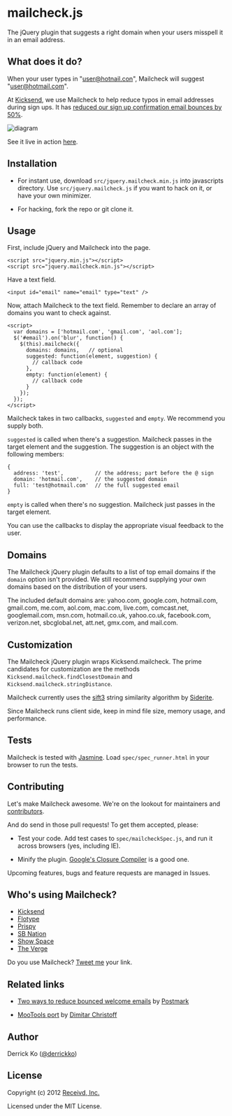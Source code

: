 mailcheck.js
=========

The jQuery plugin that suggests a right domain when your users misspell it in an email address.

What does it do?
----------------

When your user types in "user@hotnail.con", Mailcheck will suggest "user@hotmail.com".

At [Kicksend](http://kicksend.com), we use Mailcheck to help reduce typos in email addresses during sign ups. It has [reduced our sign up confirmation email bounces by 50%](http://blog.kicksend.com/how-we-decreased-sign-up-confirmation-email-b).

![diagram](http://github.com/Kicksend/mailcheck/raw/master/doc/example.png?raw=true)

See it live in action [here](http://kicksend.com/join).

Installation
------------

- For instant use, download `src/jquery.mailcheck.min.js` into javascripts directory. Use `src/jquery.mailcheck.js` if you want to hack on it, or have your own minimizer.

- For hacking, fork the repo or git clone it.

Usage
-----
First, include jQuery and Mailcheck into the page.

    <script src="jquery.min.js"></script>
    <script src="jquery.mailcheck.min.js"></script>

Have a text field.

    <input id="email" name="email" type="text" />

Now, attach Mailcheck to the text field. Remember to declare an array of domains you want to check against.

    <script>
      var domains = ['hotmail.com', 'gmail.com', 'aol.com'];
      $('#email').on('blur', function() {
        $(this).mailcheck({
          domains: domains,   // optional
          suggested: function(element, suggestion) {
            // callback code
          },
          empty: function(element) {
            // callback code
          }
        });
      });
    </script>

Mailcheck takes in two callbacks, `suggested` and `empty`. We recommend you supply both.

`suggested` is called when there's a suggestion. Mailcheck passes in the target element and the suggestion. The suggestion is an object with the following members:

    {
      address: 'test',          // the address; part before the @ sign
      domain: 'hotmail.com',    // the suggested domain
      full: 'test@hotmail.com'  // the full suggested email
    }

`empty` is called when there's no suggestion. Mailcheck just passes in the target element.

You can use the callbacks to display the appropriate visual feedback to the user.

Domains
-------
The Mailcheck jQuery plugin defaults to a list of top email domains if the `domain` option isn't provided. We still recommend supplying your own domains based on the distribution of your users.

The included default domains are: yahoo.com, google.com, hotmail.com, gmail.com, me.com, aol.com, mac.com, live.com, comcast.net, googlemail.com, msn.com, hotmail.co.uk, yahoo.co.uk, facebook.com, verizon.net, sbcglobal.net, att.net, gmx.com, and mail.com.

Customization
-------------
The Mailcheck jQuery plugin wraps Kicksend.mailcheck. The prime candidates for customization are the methods
`Kicksend.mailcheck.findClosestDomain` and `Kicksend.mailcheck.stringDistance`.

Mailcheck currently uses the [sift3](http://siderite.blogspot.com/2007/04/super-fast-and-accurate-string-distance.html) string similarity algorithm by [Siderite](http://siderite.blogspot.com/).

Since Mailcheck runs client side, keep in mind file size, memory usage, and performance.

Tests
-----

Mailcheck is tested with [Jasmine](http://pivotal.github.com/jasmine/). Load `spec/spec_runner.html` in your browser to run the tests.

Contributing
------------

Let's make Mailcheck awesome. We're on the lookout for maintainers and [contributors](https://github.com/Kicksend/mailcheck/contributors).

And do send in those pull requests! To get them accepted, please:

- Test your code. Add test cases to `spec/mailcheckSpec.js`, and run it across browsers (yes, including IE).

- Minify the plugin. [Google's Closure Compiler](http://closure-compiler.appspot.com/home) is a good one.

Upcoming features, bugs and feature requests are managed in Issues.

Who's using Mailcheck?
-----------------------

- [Kicksend](http://kicksend.com/)
- [Flotype](http://flotype.com/)
- [Prispy](http://prispy.com/)
- [SB Nation](http://sbnation.com/)
- [Show Space](http://show-space.com/)
- [The Verge](http://theverge.com/)

Do you use Mailcheck? [Tweet me](http://twitter.com/derrickko) your link.

Related links
-------------

- [Two ways to reduce bounced welcome emails](http://blog.postmarkapp.com/post/19685472721/two-ways-to-reduce-bounced-welcome-emails) by [Postmark](http://postmark.com)

- [MooTools port](https://github.com/DimitarChristoff/mailcheck) by [Dimitar Christoff](https://github.com/DimitarChristoff)

Author
-------

Derrick Ko ([@derrickko](http://twitter.com/derrickko))

License
-------

Copyright (c) 2012 [Receivd, Inc.](http://kicksend.com)

Licensed under the MIT License.
